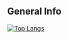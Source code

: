 ## General Info    
[![Top Langs](https://github-readme-stats.vercel.app/api/top-langs/?username=MiuraMao)](https://github.com/anuraghazra/github-readme-stats)

<!---
MiuraMao/MiuraMao is a ✨ special ✨ repository because its `README.md` (this file) appears on your GitHub profile.
You can click the Preview link to take a look at your changes.
--->


